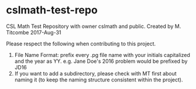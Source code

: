 # cslmath-test-repo
CSL Math Test Repository with owner cslmath and public.
Created by M. Titcombe 2017-Aug-31

Please respect the following when contributing to this project.
1. File Name Format: prefix every .pg file name with your initials capitalized and the year as YY.
e.g. Jane Doe's 2016 problem would be prefixed by JD16
2. If you want to add a subdirectory, please check with MT first about naming it (to keep the naming structure consistent within the project).

